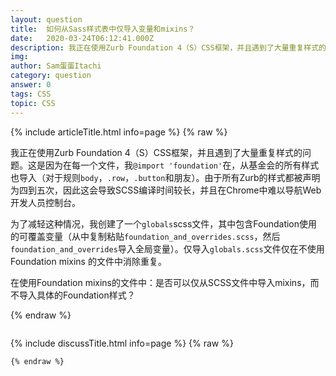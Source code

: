 ```yaml
---
layout: question
title:  如何从Sass样式表中仅导入变量和mixins？
date:   2020-03-24T06:12:41.000Z
description: 我正在使用Zurb Foundation 4（S）CSS框架，并且遇到了大量重复样式的问题。这是因为在每一个文件，我\`import 'foundation...
img: 
author: Sam蛋蛋Itachi
category: question
answer: 0
tags: CSS
topic: CSS
---
```

<div class="article-root">
  <div class="article">
    {% include articleTitle.html info=page %}
    {% raw %}
    <div class="article-content"><p><font style="vertical-align: inherit;"><font style="vertical-align: inherit;">我正在使用Zurb Foundation 4（S）CSS框架，并且遇到了大量重复样式的问题。</font><font style="vertical-align: inherit;">这是因为在每一个文件，我</font></font><code>@import 'foundation'</code><font style="vertical-align: inherit;"><font style="vertical-align: inherit;">在，从基金会的所有样式也导入（对于规则</font></font><code>body</code><font style="vertical-align: inherit;"><font style="vertical-align: inherit;">，</font></font><code>.row</code><font style="vertical-align: inherit;"><font style="vertical-align: inherit;">，</font></font><code>.button</code><font style="vertical-align: inherit;"><font style="vertical-align: inherit;">和朋友）。</font><font style="vertical-align: inherit;">由于所有Zurb的样式都被声明为四到五次，因此这会导致SCSS编译时间较长，并且在Chrome中难以导航Web开发人员控制台。</font></font></p>

<p><font style="vertical-align: inherit;"><font style="vertical-align: inherit;">为了减轻这种情况，我创建了一个</font></font><code>globals</code><font style="vertical-align: inherit;"><font style="vertical-align: inherit;">scss文件，其中包含Foundation使用的可覆盖变量（从中复制粘贴</font></font><code>foundation_and_overrides.scss</code><font style="vertical-align: inherit;"><font style="vertical-align: inherit;">，然后</font></font><code>foundation_and_overrides</code><font style="vertical-align: inherit;"><font style="vertical-align: inherit;">导入全局变量）。</font><font style="vertical-align: inherit;">仅导入</font></font><code>globals.scss</code><font style="vertical-align: inherit;"><font style="vertical-align: inherit;">文件仅在不使用Foundation mixins </font><font style="vertical-align: inherit;">的</font><font style="vertical-align: inherit;">文件中消除重复。</font></font></p>

<p><font style="vertical-align: inherit;"><font style="vertical-align: inherit;">在使用Foundation mixins的文件中：是否可以仅从SCSS文件中导入mixins，而不导入具体的Foundation样式？ </font></font></p></div>
    {% endraw %}
  </div>
  <p style="height: 0;width:0;overflow: hidden;"> 第3352篇《如何从Sass样式表中仅导入变量和mixins？》来自Winter(https://github.com/aiyld/aiyld.github.io)的站点</p>
  <div class="discuss-wrapper">
    {% include discussTitle.html info=page %}
    {% raw %}
    
    {% endraw %}
  </div>
<div>
